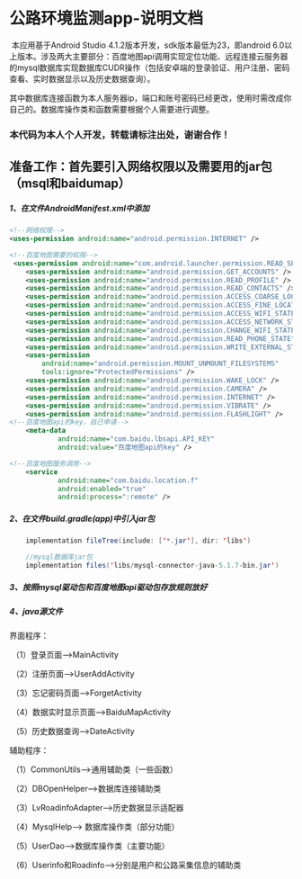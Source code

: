 # 公路环境监测app-说明文档

​	本应用基于Android Studio 4.1.2版本开发，sdk版本最低为23，即android 6.0以上版本。涉及两大主要部分：百度地图api调用实现定位功能、远程连接云服务器的mysql数据库实现数据库CUDR操作（包括安卓端的登录验证、用户注册、密码查看、实时数据显示以及历史数据查询）。

其中数据库连接函数为本人服务器ip，端口和账号密码已经更改，使用时需改成你自己的。数据库操作类和函数需要根据个人需要进行调整。

### 本代码为本人个人开发，转载请标注出处，谢谢合作！

## 准备工作：首先要引入网络权限以及需要用的jar包（msql和baidumap）

##### 1、在文件AndroidManifest.xml中添加

```xml
<!--网络权限-->
<uses-permission android:name="android.permission.INTERNET" />

<!--百度地图需要的权限-->
 <uses-permission android:name="com.android.launcher.permission.READ_SETTINGS" />
    <uses-permission android:name="android.permission.GET_ACCOUNTS" />
    <uses-permission android:name="android.permission.READ_PROFILE" />
    <uses-permission android:name="android.permission.READ_CONTACTS" />
    <uses-permission android:name="android.permission.ACCESS_COARSE_LOCATION" />
    <uses-permission android:name="android.permission.ACCESS_FINE_LOCATION" />
    <uses-permission android:name="android.permission.ACCESS_WIFI_STATE" />
    <uses-permission android:name="android.permission.ACCESS_NETWORK_STATE" />
    <uses-permission android:name="android.permission.CHANGE_WIFI_STATE" />
    <uses-permission android:name="android.permission.READ_PHONE_STATE" />
    <uses-permission android:name="android.permission.WRITE_EXTERNAL_STORAGE" />
    <uses-permission
        android:name="android.permission.MOUNT_UNMOUNT_FILESYSTEMS"
        tools:ignore="ProtectedPermissions" />
    <uses-permission android:name="android.permission.WAKE_LOCK" />
    <uses-permission android:name="android.permission.CAMERA" />
    <uses-permission android:name="android.permission.INTERNET" />
    <uses-permission android:name="android.permission.VIBRATE" />
    <uses-permission android:name="android.permission.FLASHLIGHT" />
<!--百度地图api的key，自己申请-->
	<meta-data
            android:name="com.baidu.lbsapi.API_KEY"
            android:value="百度地图api的key" />

<!--百度地图服务调用-->
	<service
            android:name="com.baidu.location.f"
            android:enabled="true"
            android:process=":remote" />


```

##### 2、在文件build.gradle(app)中引入jar包

```java
    implementation fileTree(include: ['*.jar'], dir: 'libs')

	//mysql数据库jar包    
	implementation files('libs/mysql-connector-java-5.1.7-bin.jar')
```

##### 3、按照mysql驱动包和百度地图api驱动包存放规则放好

##### 4、java源文件

界面程序：

​	（1）登录页面-->MainActivity

​	（2）注册页面-->UserAddActivity

​	（3）忘记密码页面-->ForgetActivity

​	（4）数据实时显示页面-->BaiduMapActivity

​	（5）历史数据查询-->DateActivity

辅助程序：

​	（1）CommonUtils-->通用辅助类（一些函数）

​	（2）DBOpenHelper-->数据库连接辅助类

​	（3）LvRoadinfoAdapter-->历史数据显示适配器

​	（4）MysqlHelp--> 数据库操作类（部分功能）

​	（5）UserDao-->数据库操作类（主要功能）

​	（6）Userinfo和Roadinfo-->分别是用户和公路采集信息的辅助类
